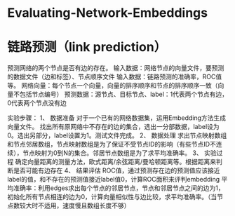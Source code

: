 # Evaluating-Network-Embeddings
# 链路预测（link prediction）
预测网络的两个节点是否有边的存在。
输入数据：网络节点的向量文件，要预测的数据文件（边和标签）、节点顺序文件
输入数据：链路预测的准确率，ROC值等。
网络向量：每个节点一个向量，向量的排序顺序和节点的排序顺序一致（向量不包括节点编号）
预测数据：源节点、目标节点、label：1代表两个节点有边，0代表两个节点没有边

实验步骤：
1、	数据准备
对于一个已有的网络数据集，运用Embedding方法生成向量文件。
找出所有原网络中不存在的边的集合，选出一分部数据，label设为0。选出另部分，label设置为1。测试文件完成。
2、	数据处理
求出节点映射数组和节点邻居数组，节点映射数组是为了保证不受节点ID的影响（有些节点ID不连续），节点映射为0到N的集合。邻居节点数组是为了求平均准确率。
3、	实验过程
确定向量距离的测量方法，欧式距离/余弦距离/曼哈顿距离等。根据距离来判断是否可能有边存在
4、	结果评估
ROC值，通过预测存在边的预测值应该接近label的值，和不存在的预测值接近label值0，计算ROC面积来评判embedding
平均准确率：利用edges求出每个节点的邻居节点，节点和邻居节点之间的边为1，初始化所有节点相连的边为0，计算向量相似性与边比较，求平均准确率。（当节点数较大时不适用，速度慢且数组长度不够）
